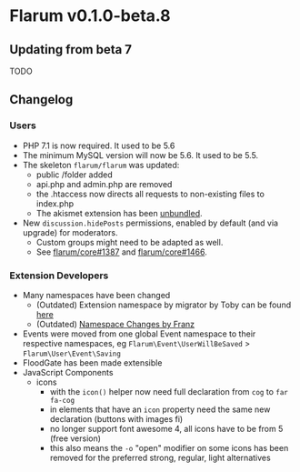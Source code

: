 # Flarum v0.1.0-beta.8

## Updating from beta 7

TODO

## Changelog

### Users

- PHP 7.1 is now required. It used to be 5.6
- The minimum MySQL version will now be 5.6. It used to be 5.5.
- The skeleton `flarum/flarum` was updated:
  - public /folder added
  - api.php and admin.php are removed
  - the .htaccess now directs all requests to non-existing files to index.php
  - The akismet extension has been [unbundled](https://github.com/flarum/flarum/commit/088fdb41109d39194903ec91458c4b6353a8179d).
- New `discussion.hidePosts` permissions, enabled by default (and via upgrade) for moderators.
  - Custom groups might need to be adapted as well.
  - See [flarum/core#1387](https://github.com/flarum/core/issues/1387) and [flarum/core#1466](https://github.com/flarum/core/issues/1387).

### Extension Developers

- Many namespaces have been changed
  - (Outdated) Extension namespace by migrator by Toby can be found [here](https://gist.github.com/tobscure/55e7c05c95404e5efab3a9e43799d375)
  - (Outdated) [Namespace Changes by Franz](https://discuss.flarum.org/d/6572-help-us-namespace-changes)
- Events were moved from one global Event namespace to their respective namespaces, eg `Flarum\Event\UserWillBeSaved` > `Flarum\User\Event\Saving`
- FloodGate has been made extensible
- JavaScript Components
  - icons
    - with the `icon()` helper now need full declaration from `cog` to `far fa-cog`
    - in elements that have an `icon` property need the same new declaration (buttons with images fi)
    - no longer support font awesome 4, all icons have to be from 5 (free version)
    - this also means the `-o` "open" modifier on some icons has been removed for the preferred strong, regular, light alternatives
